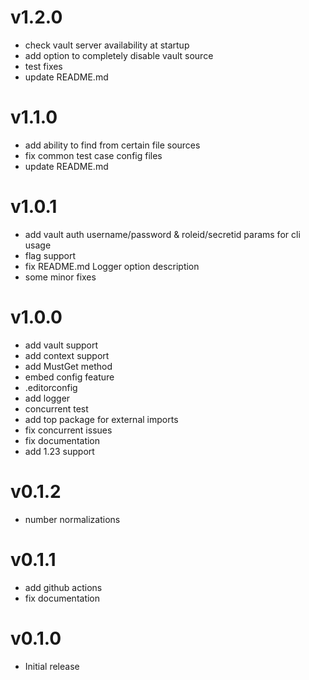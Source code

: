 # v1.2.0

- check vault server availability at startup
- add option to completely disable vault source
- test fixes
- update README.md

# v1.1.0

- add ability to find from certain file sources
- fix common test case config files
- update README.md

# v1.0.1

- add vault auth username/password & roleid/secretid params for cli usage
- flag support
- fix README.md Logger option description
- some minor fixes

# v1.0.0

- add vault support
- add context support
- add MustGet method
- embed config feature
- .editorconfig
- add logger
- concurrent test
- add top package for external imports
- fix concurrent issues
- fix documentation
- add 1.23 support

# v0.1.2

- number normalizations

# v0.1.1

- add github actions
- fix documentation

# v0.1.0

- Initial release
